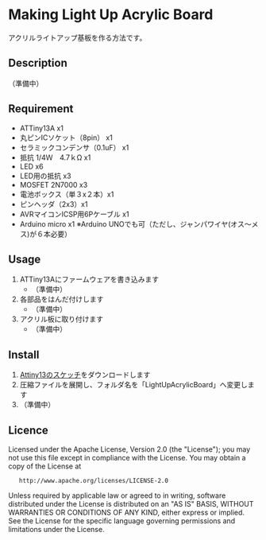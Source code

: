 ﻿Making Light Up Acrylic Board
====

アクリルライトアップ基板を作る方法です。

## Description

（準備中）

## Requirement

* ATTiny13A x1
* 丸ピンICソケット（8pin） x1
* セラミックコンデンサ（0.1uF） x1
* 抵抗 1/4Ｗ　4.7ｋΩ x1
* LED x6
* LED用の抵抗 x3
* MOSFET 2N7000 x3
* 電池ボックス（単３x２本）x1
* ピンヘッダ（2x3）x1 
* AVRマイコンICSP用6Pケーブル x1
* Arduino micro x1 ※Arduino UNOでも可（ただし、ジャンパワイヤ(オス～メス)が６本必要）

## Usage

1. ATTiny13Aにファームウェアを書き込みます  
   * （準備中）
2. 各部品をはんだ付けします  
   * （準備中）
3. アクリル板に取り付けます  
   * （準備中）

## Install

1. [Attiny13のスケッチ](https://github.com/bigw00d/LightUpAcrylicBoard/blob/master/Attiny13_pattern.pdf)をダウンロードします
2. 圧縮ファイルを展開し、フォルダ名を「LightUpAcrylicBoard」へ変更します
3. （準備中）

## Licence

   Licensed under the Apache License, Version 2.0 (the "License");
   you may not use this file except in compliance with the License.
   You may obtain a copy of the License at

       http://www.apache.org/licenses/LICENSE-2.0

   Unless required by applicable law or agreed to in writing, software
   distributed under the License is distributed on an "AS IS" BASIS,
   WITHOUT WARRANTIES OR CONDITIONS OF ANY KIND, either express or implied.
   See the License for the specific language governing permissions and
   limitations under the License.


